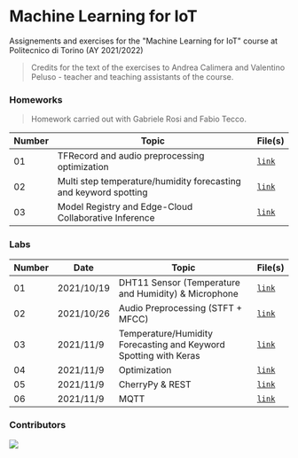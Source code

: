# Machine Learning for IoT

Assignements and exercises for the "Machine Learning for IoT" course at Politecnico di Torino (AY 2021/2022)

> Credits for the text of the exercises to Andrea Calimera and Valentino Peluso - teacher and teaching assistants of the course.

### Homeworks

> Homework carried out with Gabriele Rosi and Fabio Tecco.

| Number  | Topic  | File(s) |
| ------------- | ------------- | ------------- | 
| 01 | TFRecord and audio preprocessing optimization | [`link`](https://github.com/MatteoM95/MachineLearning4IOT/tree/master/HW1)|
| 02 | Multi step temperature/humidity forecasting and keyword spotting  | [`link`](https://github.com/MatteoM95/MachineLearning4IOT/tree/master/HW2)|
| 03 | Model Registry and Edge-Cloud Collaborative Inference	| [`link`](https://github.com/MatteoM95/MachineLearning4IOT/tree/master/HW2)|


### Labs

| Number  | Date | Topic  | File(s) |
| ------------- | ------------- | ------------- | ------------- |
| 01 | 2021/10/19 | DHT11 Sensor (Temperature and Humidity) & Microphone | [`link`](https://github.com/MatteoM95/MachineLearning4IOT/tree/master/Lab_01) |
| 02 | 2021/10/26 | Audio Preprocessing (STFT + MFCC) | [`link`](https://github.com/MatteoM95/MachineLearning4IOT/tree/master/Lab_02) |
| 03 | 2021/11/9 | Temperature/Humidity Forecasting and Keyword Spotting with Keras| [`link`](https://github.com/MatteoM95/MachineLearning4IOT/tree/master/Lab_03) |
| 04 | 2021/11/9 | Optimization | [`link`](https://github.com/MatteoM95/MachineLearning4IOT/tree/master/Lab_04) |
| 05 | 2021/11/9 | CherryPy & REST | [`link`](https://github.com/MatteoM95/MachineLearning4IOT/tree/master/Lab_05) |
| 06 | 2021/11/9 | MQTT | [`link`](https://github.com/MatteoM95/MachineLearning4IOT/tree/master/Lab_06) |

<a name="contributors" />

### Contributors

<a href="https://github.com/MatteoM95/MachineLearning4IOT/graphs/contributors">
  <img src="https://contrib.rocks/image?repo=MatteoM95/MachineLearning4IOT" />
</a>

